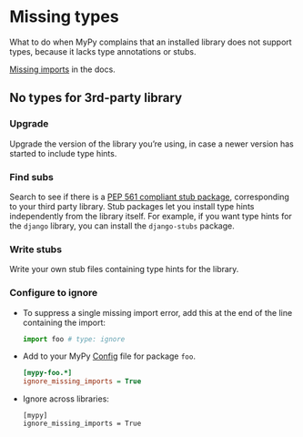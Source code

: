 # Missing types

What to do when MyPy complains that an installed library does not support types, because it lacks type annotations or stubs.

[Missing imports](https://mypy.readthedocs.io/en/latest/running_mypy.html#missing-imports) in the docs.


## No types for 3rd-party library

### Upgrade

Upgrade the version of the library you’re using, in case a newer version has started to include type hints.

### Find subs

Search to see if there is a [PEP 561 compliant stub package](https://mypy.readthedocs.io/en/latest/installed_packages.html#installed-packages), corresponding to your third party library. Stub packages let you install type hints independently from the library itself. For example, if you want type hints for the `django` library, you can install the `django-stubs` package.

### Write stubs

Write your own stub files containing type hints for the library. 

### Configure to ignore

- To suppress a single missing import error, add this at the end of the line containing the import:
    ```python
    import foo # type: ignore
    ```
- Add to your MyPy [Config](config.md) file for package `foo`.
    ```ini
    [mypy-foo.*]
    ignore_missing_imports = True
    ```
- Ignore across libraries:
    ```init
    [mypy]
    ignore_missing_imports = True
    ```

